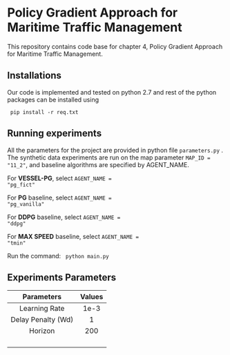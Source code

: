 # Policy Gradient Approach for Maritime Traffic Management
This repository contains code base for chapter 4, Policy Gradient Approach for Maritime Traffic Management.

## Installations

Our code is implemented and tested on python 2.7 and rest of the python packages can be installed using 

<code> pip install -r req.txt </code>

## Running experiments

All the parameters for the project are provided in python file <code>parameters.py</code> . The synthetic data experiments are run on the map parameter <code>MAP_ID = "11_2"</code>,  and baseline algorithms are specified by AGENT_NAME.

For **VESSEL-PG**, select <code>AGENT_NAME = "pg_fict"</code>

For **PG** baseline, select  <code>AGENT_NAME = "pg_vanilla"</code>

For **DDPG** baseline, select  <code>AGENT_NAME = "ddpg"</code>

For **MAX SPEED** baseline, select  <code>AGENT_NAME = "tmin"</code>

Run the command: <code> python main.py</code>

## Experiments Parameters

|     Parameters     | Values |
| :----------------: | :----: |
|   Learning Rate    |  1e-3  |
| Delay Penalty (Wd) |   1    |
|      Horizon       |  200   |
|                    |        |
|                    |        |
|                    |        |
|                    |        |